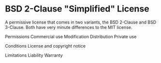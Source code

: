 BSD 2-Clause "Simplified" License
=================================

A permissive license that
comes in two variants, the BSD
2-Clause and BSD 3-Clause.
Both have very minute
differences to the MIT
license.

Permissions
Commercial use
Modification
Distribution
Private use

Conditions
License and copyright notice

Limitations
Liability
Warranty

